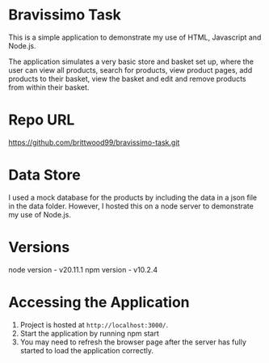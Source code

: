 # Bravissimo Task

This is a simple application to demonstrate my use of HTML, Javascript and Node.js.

The application simulates a very basic store and basket set up, where the user can view all products, search for products, view product pages, add products to their basket, view the basket and edit and remove products from within their basket.

# Repo URL

https://github.com/brittwood99/bravissimo-task.git

# Data Store

I used a mock database for the products by including the data in a json file in the data folder. However, I hosted this on a node server to demonstrate my use of Node.js.

# Versions

node version - v20.11.1
npm version - v10.2.4

# Accessing the Application

1. Project is hosted at `http://localhost:3000/`.
2. Start the application by running npm start
3. You may need to refresh the browser page after the server has fully started to load the application correctly.